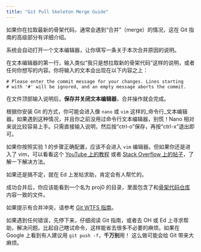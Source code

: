 ```yaml
---
title: "Git Pull Skeleton Merge Guide"
---
```


如果你在拉取最新的骨架代码，通常会遇到“合并”（merge）的情况，这在 Git 指南的高级部分有详细介绍。

系统会自动打开一个文本编辑器，让你填写一条关于本次合并原因的说明。

在文本编辑器的第一行，输入类似“我只是想拉取新的骨架代码”这样的说明，或者任何你想写的内容。你将输入的文本会出现在以下内容之上：

```
# Please enter the commit message for your changes. Lines starting
# with '#' will be ignored, and an empty message aborts the commit.
```

在文件顶部输入说明后，**保存并关闭文本编辑器**，合并操作就会完成。

根据你安装 Git 的方式，你可能会进入像 `nano` 或 `vim` 这样的_命令行_文本编辑器。如果遇到这种情况，并且你之前没用过命令行文本编辑器，别慌！Nano 相对来说比较容易上手。只需直接输入说明，然后按“ctrl-o”保存，再按“ctrl-x”退出即可。

如果你按照实验 1 的步骤正确配置，应该不会进入 `vim` 编辑器。但如果你还是进入了 vim，可以看看这个 [YouTube 上的教程](https://www.youtube.com/watch?v=ebZzVAZC7tc) 或者 [Stack Overflow 上的帖子](http://stackoverflow.com/questions/11828270/how-to-exit-the-vim-editor)，了解一下解决方法。

如果还是搞不定，就在 Ed 上发帖求助，肯定会有人帮忙的。

成功合并后，你应该能看到一个名为 proj0 的目录，里面包含了和[骨架代码仓库](https://github.com/Berkeley-CS61B/skeleton-sp19/tree/master/proj0)内容一致的文件。

如果提示有合并冲突，请参考 [Git WTFS 指南](wtfs.md)。

如果遇到任何错误，先停下来，仔细阅读 Git 指南，或者去 OH 或 Ed 上寻求帮助，解决问题。比起自己瞎试命令，这样能省去很多不必要的麻烦。如果在 Google 上看到有人建议用 `git push -f`，**千万别**用！ 这么做可能会给 Git 带来大麻烦。
